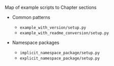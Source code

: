 Map of example scripts to Chapter sections

* Common patterns
  * `example_with_version/setup.py`
  * `example_with_readme_conversion/setup.py`

* Namespace packages
  * `implicit_namespace_package/setup.py`
  * `explicit_namespace_package/setup.py`
